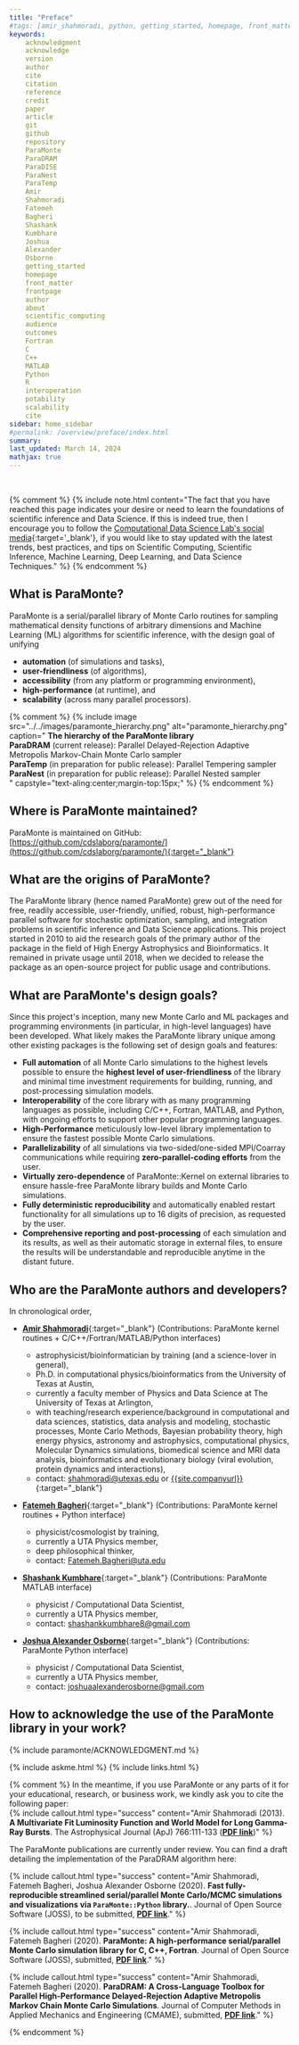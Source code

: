 ```yaml
---
title: "Preface"
#tags: [amir_shahmoradi, python, getting_started, homepage, front_matter, frontpage, author, about, scientific_computing, audience, outcomes, Fortran, C, interoperation]
keywords: 
    acknowledgment
    acknowledge
    version
    author
    cite
    citation
    reference
    credit
    paper
    article
    git
    github
    repository
    ParaMonte
    ParaDRAM
    ParaDISE
    ParaNest
    ParaTemp
    Amir
    Shahmoradi
    Fatemeh
    Bagheri
    Shashank
    Kumbhare
    Joshua
    Alexander
    Osborne
    getting_started
    homepage
    front_matter
    frontpage
    author
    about
    scientific_computing
    audience
    outcomes
    Fortran
    C
    C++
    MATLAB
    Python
    R
    interoperation
    potability
    scalability
    cite
sidebar: home_sidebar
#permalink: /overview/preface/index.html
summary:
last_updated: March 14, 2024
mathjax: true
---
```


<br>

{% comment %}
{% 
include note.html content="The fact that you have reached this page indicates your desire or need to learn the foundations of scientific inference and Data Science. If this is indeed true, then I encourage you to follow the [Computational Data Science Lab's social media](https://www.cdslab.org/#about){:target='_blank'}, if you would like to stay updated with the latest trends, best practices, and tips on Scientific Computing, Scientific Inference, Machine Learning, Deep Learning, and Data Science Techniques." 
%}
{% endcomment %}

## What is ParaMonte?  

ParaMonte is a serial/parallel library of Monte Carlo routines for sampling mathematical density functions of arbitrary dimensions and 
Machine Learning (ML) algorithms for scientific inference, with the design goal of unifying 
+   **automation** (of simulations and tasks),
+   **user-friendliness** (of algorithms), 
+   **accessibility** (from any platform or programming environment),
+   **high-performance** (at runtime), and 
+   **scalability** (across many parallel processors).

{% comment %}
{% include image    src="../../images/paramonte_hierarchy.png" alt="paramonte_hierarchy.png" 
                    caption="
                        <b>The hierarchy of the ParaMonte library</b><br>
                        <b>ParaDRAM</b> (current release): Parallel Delayed-Rejection Adaptive Metropolis Markov-Chain Monte Carlo sampler<br>
                        <b>ParaTemp</b> (in preparation for public release): Parallel Tempering sampler<br>
                        <b>ParaNest</b> (in preparation for public release): Parallel Nested sampler<br>
                    " capstyle="text-aling:center;margin-top:15px;" %}
{% endcomment %}

## Where is ParaMonte maintained?  

ParaMonte is maintained on GitHub: [https://github.com/cdslaborg/paramonte/](https://github.com/cdslaborg/paramonte/){:target="_blank"}  

## What are the origins of ParaMonte?   

The ParaMonte library (hence named ParaMonte) grew out of the need for free, readily accessible, user-friendly, unified, robust, high-performance parallel software for stochastic optimization, sampling, and integration problems in scientific inference and Data Science applications. This project started in 2010 to aid the research goals of the primary author of the package in the field of High Energy Astrophysics and Bioinformatics. It remained in private usage until 2018, when we decided to release the package as an open-source project for public usage and contributions.  

## What are ParaMonte's design goals?  

Since this project's inception, many new Monte Carlo and ML packages and programming environments (in particular, in high-level languages) have been developed. What likely makes the ParaMonte library unique among other existing packages is the following set of design goals and features:

- **Full automation** of all Monte Carlo simulations to the highest levels possible to ensure the **highest level of user-friendliness** of the library and minimal time investment requirements for building, running, and post-processing simulation models.  
- **Interoperability** of the core library with as many programming languages as possible, including C/C++, Fortran, MATLAB, and Python, with ongoing efforts to support other popular programming languages.  
- **High-Performance** meticulously low-level library implementation to ensure the fastest possible Monte Carlo simulations.  
- **Parallelizability** of all simulations via two-sided/one-sided MPI/Coarray communications while requiring **zero-parallel-coding efforts** from the user.  
- **Virtually zero-dependence** of ParaMonte::Kernel on external libraries to ensure hassle-free ParaMonte library builds and Monte Carlo simulations.  
- **Fully deterministic reproducibility** and automatically enabled restart functionality for all simulations up to 16 digits of precision, as requested by the user.  
- **Comprehensive reporting and post-processing** of each simulation and its results, as well as their automatic storage in external files, to ensure the results will be understandable and reproducible anytime in the distant future.  

## Who are the ParaMonte authors and developers?  

In chronological order,  

- [**Amir Shahmoradi**]({{site.companyurl}}/people/#amir-shahmoradi){:target="_blank"} (Contributions: ParaMonte kernel routines + C/C++/Fortran/MATLAB/Python interfaces)  
    - astrophysicist/bioinformatician by training (and a science-lover in general),  
    - Ph.D. in computational physics/bioinformatics from the University of Texas at Austin,  
    - currently a faculty member of Physics and Data Science at The University of Texas at Arlington,  
    - with teaching/research experience/background in computational and data sciences, statistics, data analysis and modeling, stochastic processes, Monte Carlo Methods, Bayesian probability theory, high energy physics, astronomy and astrophysics, computational physics, Molecular Dynamics simulations, biomedical science and MRI data analysis, bioinformatics and evolutionary biology (viral evolution, protein dynamics and interactions),  
    - contact: [shahmoradi@utexas.edu](mailto:"shahmoradi@utexas.edu") or [{{site.companyurl}}]({{site.companyurl}}){:target="_blank"}  

- [**Fatemeh Bagheri**](https://www.linkedin.com/in/fbagheri){:target="_blank"} (Contributions: ParaMonte kernel routines + Python interface)  
    - physicist/cosmologist by training,  
    - currently a UTA Physics member,  
    - deep philosophical thinker,  
    - contact: [Fatemeh.Bagheri@uta.edu](mailto:"Fatemeh.Bagheri@uta.edu")

- [**Shashank Kumbhare**]({{site.companyurl}}/people/#shashank-kumbhare){:target="_blank"} (Contributions: ParaMonte MATLAB interface)  
    - physicist / Computational Data Scientist,  
    - currently a UTA Physics member,  
    - contact: [shashankkumbhare8@gmail.com](mailto:"shashankkumbhare8@gmail.com")

- [**Joshua Alexander Osborne**]({{site.companyurl}}/people/#joshua-alexander-osborne){:target="_blank"} (Contributions: ParaMonte Python interface)  
    - physicist / Computational Data Scientist,  
    - currently a UTA Physics member,  
    - contact: [joshuaalexanderosborne@gmail.com](mailto:"joshuaalexanderosborne@gmail.com")

## How to acknowledge the use of the ParaMonte library in your work?  
  
{% include paramonte/ACKNOWLEDGMENT.md %}
  

{% include askme.html %}
{% include links.html %}


{% comment %}
In the meantime, if you use ParaMonte or any parts of it for your educational, research, or business work, we kindly ask you to cite the following paper:  
{% include callout.html type="success" content="Amir Shahmoradi (2013). **A Multivariate Fit Luminosity Function and World Model for Long Gamma-Ray Bursts**. The Astrophysical Journal (ApJ) 766:111-133 ([**PDF link**](https://www.cdslab.org/pubs/2013_Shahmoradi_I.pdf))" %}  

The ParaMonte publications are currently under review. You can find a draft detailing the implementation of the ParaDRAM algorithm here:

{% include callout.html type="success" content="Amir Shahmoradi, Fatemeh Bagheri, Joshua Alexander Osborne (2020). **Fast fully-reproducible streamlined serial/parallel Monte Carlo/MCMC simulations and visualizations via `ParaMonte::Python` library.**. Journal of Open Source Software (JOSS), to be submitted, [**PDF link**](https://www.cdslab.org/pubs/2020_Shahmoradi_III.pdf)." %}  

{% include callout.html type="success" content="Amir Shahmoradi, Fatemeh Bagheri (2020). **ParaMonte: A high-performance serial/parallel Monte Carlo simulation library for C, C++, Fortran**. Journal of Open Source Software (JOSS), submitted, [**PDF link**](https://www.cdslab.org/pubs/2020_Shahmoradi_II.pdf)." %}  

{% include callout.html type="success" content="Amir Shahmoradi, Fatemeh Bagheri (2020). **ParaDRAM: A Cross-Language Toolbox for Parallel High-Performance Delayed-Rejection Adaptive Metropolis Markov Chain Monte Carlo Simulations**. Journal of Computer Methods in Applied Mechanics and Engineering (CMAME), submitted, [**PDF link**](https://www.cdslab.org/pubs/2020_Shahmoradi_I.pdf)." %}  

{% endcomment %}
